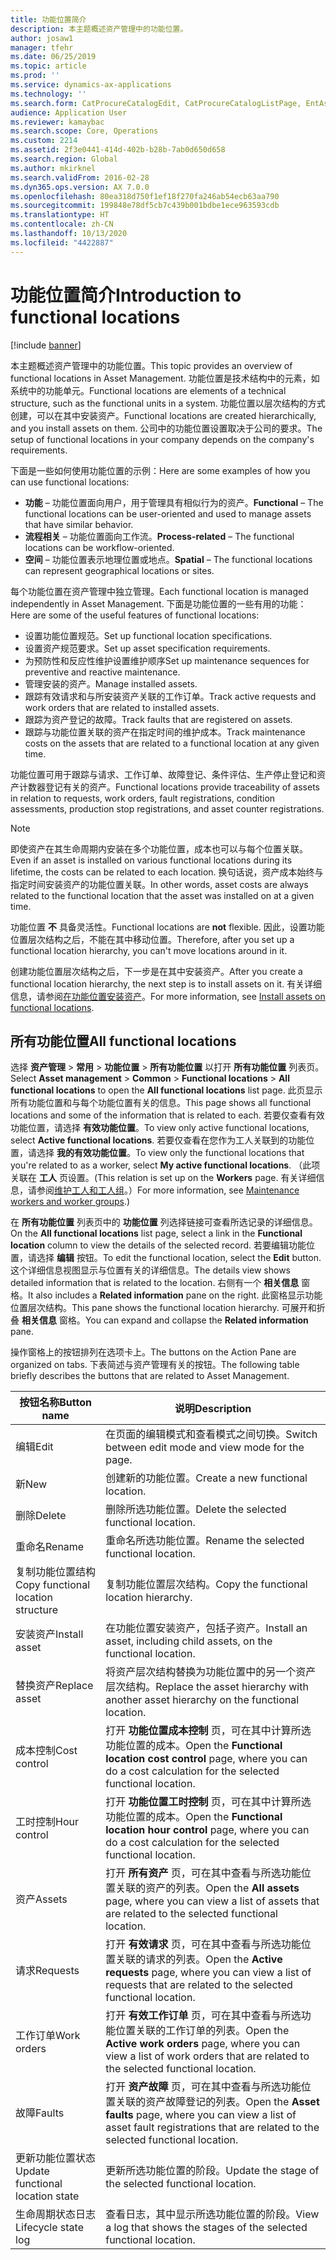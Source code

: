 ```yaml
---
title: 功能位置简介
description: 本主题概述资产管理中的功能位置。
author: josaw1
manager: tfehr
ms.date: 06/25/2019
ms.topic: article
ms.prod: ''
ms.service: dynamics-ax-applications
ms.technology: ''
ms.search.form: CatProcureCatalogEdit, CatProcureCatalogListPage, EntAssetFunctionalLocationEditSubLocations, EntAssetFunctionalLocationLookup, EntAssetFunctionalLocationRename, EntAssetFunctionalLocation
audience: Application User
ms.reviewer: kamaybac
ms.search.scope: Core, Operations
ms.custom: 2214
ms.assetid: 2f3e0441-414d-402b-b28b-7ab0d650d658
ms.search.region: Global
ms.author: mkirknel
ms.search.validFrom: 2016-02-28
ms.dyn365.ops.version: AX 7.0.0
ms.openlocfilehash: 80ea318d750f1ef18f270fa246ab54ecb63aa790
ms.sourcegitcommit: 199848e78df5cb7c439b001bdbe1ece963593cdb
ms.translationtype: HT
ms.contentlocale: zh-CN
ms.lasthandoff: 10/13/2020
ms.locfileid: "4422887"
---
```

# <a name="introduction-to-functional-locations"></a><span data-ttu-id="8e19e-103">功能位置简介</span><span class="sxs-lookup"><span data-stu-id="8e19e-103">Introduction to functional locations</span></span>

[!include [banner](../../includes/banner.md)]

 

<span data-ttu-id="8e19e-104">本主题概述资产管理中的功能位置。</span><span class="sxs-lookup"><span data-stu-id="8e19e-104">This topic provides an overview of functional locations in Asset Management.</span></span> <span data-ttu-id="8e19e-105">功能位置是技术结构中的元素，如系统中的功能单元。</span><span class="sxs-lookup"><span data-stu-id="8e19e-105">Functional locations are elements of a technical structure, such as the functional units in a system.</span></span> <span data-ttu-id="8e19e-106">功能位置以层次结构的方式创建，可以在其中安装资产。</span><span class="sxs-lookup"><span data-stu-id="8e19e-106">Functional locations are created hierarchically, and you install assets on them.</span></span> <span data-ttu-id="8e19e-107">公司中的功能位置设置取决于公司的要求。</span><span class="sxs-lookup"><span data-stu-id="8e19e-107">The setup of functional locations in your company depends on the company's requirements.</span></span>

<span data-ttu-id="8e19e-108">下面是一些如何使用功能位置的示例：</span><span class="sxs-lookup"><span data-stu-id="8e19e-108">Here are some examples of how you can use functional locations:</span></span>

- <span data-ttu-id="8e19e-109">**功能** – 功能位置面向用户，用于管理具有相似行为的资产。</span><span class="sxs-lookup"><span data-stu-id="8e19e-109">**Functional** – The functional locations can be user-oriented and used to manage assets that have similar behavior.</span></span>
- <span data-ttu-id="8e19e-110">**流程相关** – 功能位置面向工作流。</span><span class="sxs-lookup"><span data-stu-id="8e19e-110">**Process-related** – The functional locations can be workflow-oriented.</span></span>
- <span data-ttu-id="8e19e-111">**空间** – 功能位置表示地理位置或地点。</span><span class="sxs-lookup"><span data-stu-id="8e19e-111">**Spatial** – The functional locations can represent geographical locations or sites.</span></span>

<span data-ttu-id="8e19e-112">每个功能位置在资产管理中独立管理。</span><span class="sxs-lookup"><span data-stu-id="8e19e-112">Each functional location is managed independently in Asset Management.</span></span> <span data-ttu-id="8e19e-113">下面是功能位置的一些有用的功能：</span><span class="sxs-lookup"><span data-stu-id="8e19e-113">Here are some of the useful features of functional locations:</span></span>

- <span data-ttu-id="8e19e-114">设置功能位置规范。</span><span class="sxs-lookup"><span data-stu-id="8e19e-114">Set up functional location specifications.</span></span>
- <span data-ttu-id="8e19e-115">设置资产规范要求。</span><span class="sxs-lookup"><span data-stu-id="8e19e-115">Set up asset specification requirements.</span></span>
- <span data-ttu-id="8e19e-116">为预防性和反应性维护设置维护顺序</span><span class="sxs-lookup"><span data-stu-id="8e19e-116">Set up maintenance sequences for preventive and reactive maintenance.</span></span>
- <span data-ttu-id="8e19e-117">管理安装的资产。</span><span class="sxs-lookup"><span data-stu-id="8e19e-117">Manage installed assets.</span></span>
- <span data-ttu-id="8e19e-118">跟踪有效请求和与所安装资产关联的工作订单。</span><span class="sxs-lookup"><span data-stu-id="8e19e-118">Track active requests and work orders that are related to installed assets.</span></span>
- <span data-ttu-id="8e19e-119">跟踪为资产登记的故障。</span><span class="sxs-lookup"><span data-stu-id="8e19e-119">Track faults that are registered on assets.</span></span>
- <span data-ttu-id="8e19e-120">跟踪与功能位置关联的资产在指定时间的维护成本。</span><span class="sxs-lookup"><span data-stu-id="8e19e-120">Track maintenance costs on the assets that are related to a functional location at any given time.</span></span>

<span data-ttu-id="8e19e-121">功能位置可用于跟踪与请求、工作订单、故障登记、条件评估、生产停止登记和资产计数器登记有关的资产。</span><span class="sxs-lookup"><span data-stu-id="8e19e-121">Functional locations provide traceability of assets in relation to requests, work orders, fault registrations, condition assessments, production stop registrations, and asset counter registrations.</span></span>

> [!NOTE]
> <span data-ttu-id="8e19e-122">即使资产在其生命周期内安装在多个功能位置，成本也可以与每个位置关联。</span><span class="sxs-lookup"><span data-stu-id="8e19e-122">Even if an asset is installed on various functional locations during its lifetime, the costs can be related to each location.</span></span> <span data-ttu-id="8e19e-123">换句话说，资产成本始终与指定时间安装资产的功能位置关联。</span><span class="sxs-lookup"><span data-stu-id="8e19e-123">In other words, asset costs are always related to the functional location that the asset was installed on at a given time.</span></span>

<span data-ttu-id="8e19e-124">功能位置 **不** 具备灵活性。</span><span class="sxs-lookup"><span data-stu-id="8e19e-124">Functional locations are **not** flexible.</span></span> <span data-ttu-id="8e19e-125">因此，设置功能位置层次结构之后，不能在其中移动位置。</span><span class="sxs-lookup"><span data-stu-id="8e19e-125">Therefore, after you set up a functional location hierarchy, you can't move locations around in it.</span></span> 

<span data-ttu-id="8e19e-126">创建功能位置层次结构之后，下一步是在其中安装资产。</span><span class="sxs-lookup"><span data-stu-id="8e19e-126">After you create a functional location hierarchy, the next step is to install assets on it.</span></span> <span data-ttu-id="8e19e-127">有关详细信息，请参阅[在功能位置安装资产](../functional-locations/install-objects-on-functional-locations.md)。</span><span class="sxs-lookup"><span data-stu-id="8e19e-127">For more information, see [Install assets on functional locations](../functional-locations/install-objects-on-functional-locations.md).</span></span>

## <a name="all-functional-locations"></a><span data-ttu-id="8e19e-128">所有功能位置</span><span class="sxs-lookup"><span data-stu-id="8e19e-128">All functional locations</span></span>

<span data-ttu-id="8e19e-129">选择 **资产管理** \> **常用** \> **功能位置** \> **所有功能位置** 以打开 **所有功能位置** 列表页。</span><span class="sxs-lookup"><span data-stu-id="8e19e-129">Select **Asset management** \> **Common** \> **Functional locations** \> **All functional locations** to open the **All functional locations** list page.</span></span> <span data-ttu-id="8e19e-130">此页显示所有功能位置和与每个功能位置有关的信息。</span><span class="sxs-lookup"><span data-stu-id="8e19e-130">This page shows all functional locations and some of the information that is related to each.</span></span> <span data-ttu-id="8e19e-131">若要仅查看有效功能位置，请选择 **有效功能位置**。</span><span class="sxs-lookup"><span data-stu-id="8e19e-131">To view only active functional locations, select **Active functional locations**.</span></span> <span data-ttu-id="8e19e-132">若要仅查看在您作为工人关联到的功能位置，请选择 **我的有效功能位置**。</span><span class="sxs-lookup"><span data-stu-id="8e19e-132">To view only the functional locations that you're related to as a worker, select **My active functional locations**.</span></span> <span data-ttu-id="8e19e-133">（此项关联在 **工人** 页设置。</span><span class="sxs-lookup"><span data-stu-id="8e19e-133">(This relation is set up on the **Workers** page.</span></span> <span data-ttu-id="8e19e-134">有关详细信息，请参阅[维护工人和工人组](../setup-for-objects/workers-and-worker-groups.md)。）</span><span class="sxs-lookup"><span data-stu-id="8e19e-134">For more information, see [Maintenance workers and worker groups](../setup-for-objects/workers-and-worker-groups.md).)</span></span>

<span data-ttu-id="8e19e-135">在 **所有功能位置** 列表页中的 **功能位置** 列选择链接可查看所选记录的详细信息。</span><span class="sxs-lookup"><span data-stu-id="8e19e-135">On the **All functional locations** list page, select a link in the **Functional location** column to view the details of the selected record.</span></span> <span data-ttu-id="8e19e-136">若要编辑功能位置，请选择 **编辑** 按钮。</span><span class="sxs-lookup"><span data-stu-id="8e19e-136">To edit the functional location, select the **Edit** button.</span></span> <span data-ttu-id="8e19e-137">这个详细信息视图显示与位置有关的详细信息。</span><span class="sxs-lookup"><span data-stu-id="8e19e-137">The details view shows detailed information that is related to the location.</span></span> <span data-ttu-id="8e19e-138">右侧有一个 **相关信息** 窗格。</span><span class="sxs-lookup"><span data-stu-id="8e19e-138">It also includes a **Related information** pane on the right.</span></span> <span data-ttu-id="8e19e-139">此窗格显示功能位置层次结构。</span><span class="sxs-lookup"><span data-stu-id="8e19e-139">This pane shows the functional location hierarchy.</span></span> <span data-ttu-id="8e19e-140">可展开和折叠 **相关信息** 窗格。</span><span class="sxs-lookup"><span data-stu-id="8e19e-140">You can expand and collapse the **Related information** pane.</span></span>

<span data-ttu-id="8e19e-141">操作窗格上的按钮排列在选项卡上。</span><span class="sxs-lookup"><span data-stu-id="8e19e-141">The buttons on the Action Pane are organized on tabs.</span></span> <span data-ttu-id="8e19e-142">下表简述与资产管理有关的按钮。</span><span class="sxs-lookup"><span data-stu-id="8e19e-142">The following table briefly describes the buttons that are related to Asset Management.</span></span>

| <span data-ttu-id="8e19e-143">按钮名称</span><span class="sxs-lookup"><span data-stu-id="8e19e-143">Button name</span></span>                         | <span data-ttu-id="8e19e-144">说明</span><span class="sxs-lookup"><span data-stu-id="8e19e-144">Description</span></span>                                                                                                                                  |
|-------------------------------------|----------------------------------------------------------------------------------------------------------------------------------------------|
| <span data-ttu-id="8e19e-145">编辑​​</span><span class="sxs-lookup"><span data-stu-id="8e19e-145">Edit</span></span>                                | <span data-ttu-id="8e19e-146">在页面的编辑模式和查看模式之间切换。</span><span class="sxs-lookup"><span data-stu-id="8e19e-146">Switch between edit mode and view mode for the page.</span></span>                                                                                         |
| <span data-ttu-id="8e19e-147">新</span><span class="sxs-lookup"><span data-stu-id="8e19e-147">New</span></span>                                 | <span data-ttu-id="8e19e-148">创建新的功能位置。</span><span class="sxs-lookup"><span data-stu-id="8e19e-148">Create a new functional location.</span></span>                                                                                                            |
| <span data-ttu-id="8e19e-149">删除</span><span class="sxs-lookup"><span data-stu-id="8e19e-149">Delete</span></span>                              | <span data-ttu-id="8e19e-150">删除所选功能位置。</span><span class="sxs-lookup"><span data-stu-id="8e19e-150">Delete the selected functional location.</span></span>                                                                                                     |
| <span data-ttu-id="8e19e-151">重命名</span><span class="sxs-lookup"><span data-stu-id="8e19e-151">Rename</span></span>                              | <span data-ttu-id="8e19e-152">重命名所选功能位置。</span><span class="sxs-lookup"><span data-stu-id="8e19e-152">Rename the selected functional location.</span></span>                                                                                                     |
| <span data-ttu-id="8e19e-153">复制功能位置结构</span><span class="sxs-lookup"><span data-stu-id="8e19e-153">Copy functional location structure</span></span>  | <span data-ttu-id="8e19e-154">复制功能位置层次结构。</span><span class="sxs-lookup"><span data-stu-id="8e19e-154">Copy the functional location hierarchy.</span></span>                                                                                                      |
| <span data-ttu-id="8e19e-155">安装资产</span><span class="sxs-lookup"><span data-stu-id="8e19e-155">Install asset</span></span>                       | <span data-ttu-id="8e19e-156">在功能位置安装资产，包括子资产。</span><span class="sxs-lookup"><span data-stu-id="8e19e-156">Install an asset, including child assets, on the functional location.</span></span>                                                                        |
| <span data-ttu-id="8e19e-157">替换资产</span><span class="sxs-lookup"><span data-stu-id="8e19e-157">Replace asset</span></span>                       | <span data-ttu-id="8e19e-158">将资产层次结构替换为功能位置中的另一个资产层次结构。</span><span class="sxs-lookup"><span data-stu-id="8e19e-158">Replace the asset hierarchy with another asset hierarchy on the functional location.</span></span>                                                         |
| <span data-ttu-id="8e19e-159">成本控制</span><span class="sxs-lookup"><span data-stu-id="8e19e-159">Cost control</span></span>                        | <span data-ttu-id="8e19e-160">打开 **功能位置成本控制** 页，可在其中计算所选功能位置的成本。</span><span class="sxs-lookup"><span data-stu-id="8e19e-160">Open the **Functional location cost control** page, where you can do a cost calculation for the selected functional location.</span></span>                |
| <span data-ttu-id="8e19e-161">工时控制</span><span class="sxs-lookup"><span data-stu-id="8e19e-161">Hour control</span></span>                        | <span data-ttu-id="8e19e-162">打开 **功能位置工时控制** 页，可在其中计算所选功能位置的成本。</span><span class="sxs-lookup"><span data-stu-id="8e19e-162">Open the **Functional location hour control** page, where you can do a cost calculation for the selected functional location.</span></span>                |
| <span data-ttu-id="8e19e-163">资产</span><span class="sxs-lookup"><span data-stu-id="8e19e-163">Assets</span></span>                              | <span data-ttu-id="8e19e-164">打开 **所有资产** 页，可在其中查看与所选功能位置关联的资产的列表。</span><span class="sxs-lookup"><span data-stu-id="8e19e-164">Open the **All assets** page, where you can view a list of assets that are related to the selected functional location.</span></span>                      |
| <span data-ttu-id="8e19e-165">请求</span><span class="sxs-lookup"><span data-stu-id="8e19e-165">Requests</span></span>                            | <span data-ttu-id="8e19e-166">打开 **有效请求** 页，可在其中查看与所选功能位置关联的请求的列表。</span><span class="sxs-lookup"><span data-stu-id="8e19e-166">Open the **Active requests** page, where you can view a list of requests that are related to the selected functional location.</span></span>               |
| <span data-ttu-id="8e19e-167">工作订单</span><span class="sxs-lookup"><span data-stu-id="8e19e-167">Work orders</span></span>                         | <span data-ttu-id="8e19e-168">打开 **有效工作订单** 页，可在其中查看与所选功能位置关联的工作订单的列表。</span><span class="sxs-lookup"><span data-stu-id="8e19e-168">Open the **Active work orders** page, where you can view a list of work orders that are related to the selected functional location.</span></span>         |
| <span data-ttu-id="8e19e-169">故障</span><span class="sxs-lookup"><span data-stu-id="8e19e-169">Faults</span></span>                              | <span data-ttu-id="8e19e-170">打开 **资产故障** 页，可在其中查看与所选功能位置关联的资产故障登记的列表。</span><span class="sxs-lookup"><span data-stu-id="8e19e-170">Open the **Asset faults** page, where you can view a list of asset fault registrations that are related to the selected functional location.</span></span> |
| <span data-ttu-id="8e19e-171">更新功能位置状态</span><span class="sxs-lookup"><span data-stu-id="8e19e-171">Update functional location state</span></span>    | <span data-ttu-id="8e19e-172">更新所选功能位置的阶段。</span><span class="sxs-lookup"><span data-stu-id="8e19e-172">Update the stage of the selected functional location.</span></span>                                                                                        |
| <span data-ttu-id="8e19e-173">生命周期状态日志</span><span class="sxs-lookup"><span data-stu-id="8e19e-173">Lifecycle state log</span></span>                 | <span data-ttu-id="8e19e-174">查看日志，其中显示所选功能位置的阶段。</span><span class="sxs-lookup"><span data-stu-id="8e19e-174">View a log that shows the stages of the selected functional location.</span></span>                                                                        |
